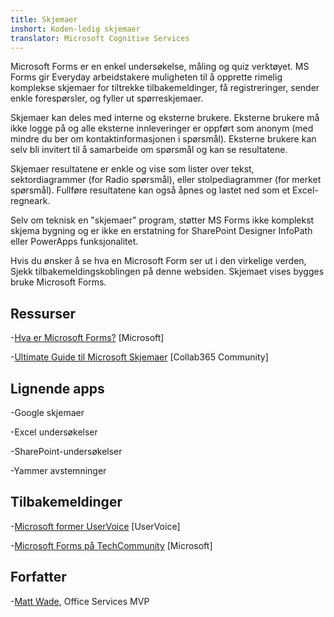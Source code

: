 ```yaml
---
title: Skjemaer
inshort: Koden-ledig skjemaer
translator: Microsoft Cognitive Services
---
```


Microsoft Forms er en enkel undersøkelse, måling og quiz verktøyet. MS Forms gir
Everyday arbeidstakere muligheten til å opprette rimelig komplekse skjemaer for
tiltrekke tilbakemeldinger, få registreringer, sender enkle forespørsler, og
fyller ut spørreskjemaer.

Skjemaer kan deles med interne og eksterne brukere. Eksterne brukere
må ikke logge på og alle eksterne innleveringer er oppført som anonym
(med mindre du ber om kontaktinformasjonen i spørsmål).
Eksterne brukere kan selv bli invitert til å samarbeide om spørsmål og
kan se resultatene.

Skjemaer resultatene er enkle og vise som lister over tekst, sektordiagrammer (for
Radio spørsmål), eller stolpediagrammer (for merket spørsmål). Fullføre
resultatene kan også åpnes og lastet ned som et Excel-regneark.

Selv om teknisk en "skjemaer" program, støtter MS Forms ikke
komplekst skjema bygning og er ikke en erstatning for SharePoint Designer
InfoPath eller PowerApps funksjonalitet.

Hvis du ønsker å se hva en Microsoft Form ser ut i den virkelige verden,
Sjekk tilbakemeldingskoblingen på denne websiden. Skjemaet vises bygges
bruke Microsoft Forms.

Ressurser
---------

-[Hva er Microsoft Forms?](https://support.office.com/en-us/forms)
    \[Microsoft\]

-[Ultimate Guide til Microsoft
    Skjemaer](https://collab365.community/ultimate-guide-microsoft-forms/)
    \[Collab365 Community\]

Lignende apps
------------

-Google skjemaer

-Excel undersøkelser

-SharePoint-undersøkelser

-Yammer avstemninger

Tilbakemeldinger
---------

-[Microsoft former UserVoice](https://microsoftforms.uservoice.com/forums/386451-welcome-to-microsoft-forms-suggestion-box)
    \[UserVoice\]

-[Microsoft Forms på TechCommunity](https://techcommunity.microsoft.com/t5/Microsoft-Forms/ct-p/MicrosoftForms)
    \[Microsoft\]

Forfatter
---------

-[Matt Wade](https://www.linkedin.com/in/thatmattwade/), Office Services MVP


